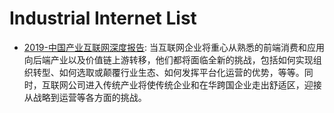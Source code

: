 # Industrial Internet List

- [2019-中国产业互联网深度报告](https://mp.weixin.qq.com/s/kLlVRQhoLSr2vZKHEksaKw): 当互联网企业将重心从熟悉的前端消费和应用向后端产业以及价值链上游转移，他们都将面临全新的挑战，包括如何实现组织转型、如何选取或颠覆行业生态、如何发挥平台化运营的优势，等等。同时，互联网公司进入传统产业将使传统企业和在华跨国企业走出舒适区，迎接从战略到运营等各方面的挑战。